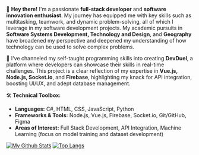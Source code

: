 👋 **Hey there!** I'm a passionate **full-stack developer** and **software innovation enthusiast**. My journey has equipped me with key skills such as multitasking, teamwork, and dynamic problem-solving, all of which I leverage in my software development projects. My academic pursuits in **Software Systems Development, Technology and Design**, and **Geography** have broadened my perspective and deepened my understanding of how technology can be used to solve complex problems.

🚀 I've channeled my self-taught programming skills into creating **DevDuel**, a platform where developers can showcase their skills in real-time challenges. This project is a clear reflection of my expertise in **Vue.js, Node.js, Socket.io**, and **Firebase**, highlighting my knack for API integration, boosting UI/UX, and adept database management.

🛠️ **Technical Toolbox:**
- **Languages:** C#, HTML, CSS, JavaScript, Python
- **Frameworks & Tools:** Node.js, Vue.js, Firebase, Socket.io, Git/GitHub, Figma
- **Areas of Interest:** Full Stack Development, API Integration, Machine Learning (focus on model training and dataset development)

[![My Github Stats](https://github-readme-stats.vercel.app/api?username=jdcarrothers&show_icons=true&theme=cobalt)](https://github.com/anuraghazra/github-readme-stats)
[![Top Langs](https://github-readme-stats.vercel.app/api/top-langs/?username=jdcarrothers&layout=donut&theme=cobalt)](https://github.com/anuraghazra/github-readme-stats)
